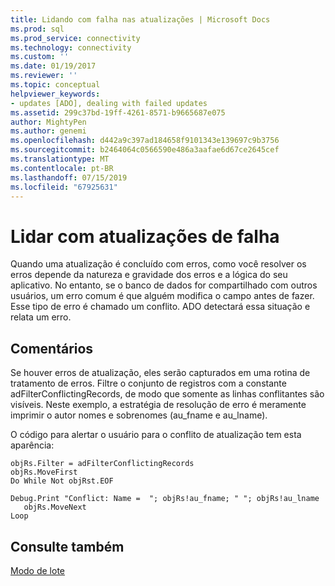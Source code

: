 ```yaml
---
title: Lidando com falha nas atualizações | Microsoft Docs
ms.prod: sql
ms.prod_service: connectivity
ms.technology: connectivity
ms.custom: ''
ms.date: 01/19/2017
ms.reviewer: ''
ms.topic: conceptual
helpviewer_keywords:
- updates [ADO], dealing with failed updates
ms.assetid: 299c37bd-19ff-4261-8571-b9665687e075
author: MightyPen
ms.author: genemi
ms.openlocfilehash: d442a9c397ad184658f9101343e139697c9b3756
ms.sourcegitcommit: b2464064c0566590e486a3aafae6d67ce2645cef
ms.translationtype: MT
ms.contentlocale: pt-BR
ms.lasthandoff: 07/15/2019
ms.locfileid: "67925631"
---
```

# <a name="dealing-with-failed-updates"></a>Lidar com atualizações de falha
Quando uma atualização é concluído com erros, como você resolver os erros depende da natureza e gravidade dos erros e a lógica do seu aplicativo. No entanto, se o banco de dados for compartilhado com outros usuários, um erro comum é que alguém modifica o campo antes de fazer. Esse tipo de erro é chamado um conflito. ADO detectará essa situação e relata um erro.  
  
## <a name="remarks"></a>Comentários  
 Se houver erros de atualização, eles serão capturados em uma rotina de tratamento de erros. Filtre o conjunto de registros com a constante adFilterConflictingRecords, de modo que somente as linhas conflitantes são visíveis. Neste exemplo, a estratégia de resolução de erro é meramente imprimir o autor nomes e sobrenomes (au_fname e au_lname).  
  
 O código para alertar o usuário para o conflito de atualização tem esta aparência:  
  
```  
objRs.Filter = adFilterConflictingRecords  
objRs.MoveFirst  
Do While Not objRst.EOF  
   Debug.Print "Conflict: Name =  "; objRs!au_fname; " "; objRs!au_lname  
   objRs.MoveNext  
Loop  
```  
  
## <a name="see-also"></a>Consulte também  
 [Modo de lote](../../../ado/guide/data/batch-mode.md)
